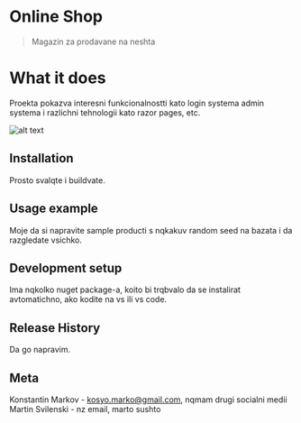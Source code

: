# Online Shop
> Magazin za prodavane na neshta 

# What it does
Proekta pokazva interesni funkcionalnostti kato login systema admin systema i razlichni tehnologii kato razor pages, etc.

![alt text](https://external-content.duckduckgo.com/iu/?u=https%3A%2F%2Flearningcontent.cisco.com%2Fimages%2FKA_FirstStepsCoding_Expectation_vs_Reality_v4.png&f=1&nofb=1)

## Installation

Prosto svalqte i buildvate.

## Usage example

Moje da si napravite sample producti s nqkakuv random seed na bazata i da razgledate vsichko.

## Development setup

Ima nqkolko nuget package-a, koito bi trqbvalo da se instalirat avtomatichno, ako kodite na vs ili vs code.

## Release History

Da go napravim.

## Meta

Konstantin Markov - kosyo.marko@gmail.com, nqmam drugi socialni medii<br />
Martin Svilenski - nz email,               marto sushto
